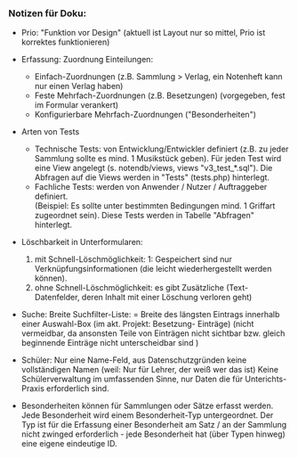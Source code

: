 ### Notizen für Doku: 

* Prio: "Funktion vor Design" (aktuell ist Layout nur so mittel, Prio ist korrektes funktionieren) 

* Erfassung: Zuordnung Einteilungen: 
    * Einfach-Zuordnungen (z.B. Sammlung > Verlag, ein Notenheft kann nur einen Verlag haben)
    * Feste Mehrfach-Zuordnungen (z.B. Besetzungen) (vorgegeben, fest im Formular verankert)
    * Konfigurierbare Mehrfach-Zuordnungen ("Besonderheiten")

* Arten von Tests 
  * Technische Tests: von Entwicklung/Entwickler definiert (z.B. zu jeder Sammlung sollte es mind. 1 Musikstück geben). Für jeden Test wird  eine View angelegt (s. notendb/views, views "v3_test_*.sql"). Die Abfragen auf die Views werden in "Tests" (tests.php) hinterlegt.  
  * Fachliche Tests: werden von Anwender / Nutzer / Auftraggeber definiert.  
  (Beispiel: Es sollte unter bestimmten Bedingungen mind. 1 Griffart zugeordnet sein). Diese Tests werden in Tabelle "Abfragen" hinterlegt. 

* Löschbarkeit in Unterformularen: 
  1) mit Schnell-Löschmöglichkeit: 1: Gespeichert sind nur Verknüpfungsinformationen (die leicht wiederhergestellt werden können). 
  2) ohne Schnell-Löschmöglichkeit: es gibt Zusätzliche (Text-Datenfelder, deren Inhalt mit einer Löschung verloren geht)    

* Suche: Breite Suchfilter-Liste: = Breite des längsten Eintrags innerhalb einer Auswahl-Box (im akt. Projekt: Besetzung- Einträge) (nicht vermeidbar, da ansonsten Teile von Einträgen nicht sichtbar bzw. gleich beginnende Einträge nicht unterscheidbar sind )

* Schüler: Nur eine Name-Feld, aus Datenschutzgründen keine vollständigen Namen (weil: Nur für Lehrer, der weiß wer das ist) Keine Schülerverwaltung im umfassenden Sinne, nur Daten die für Unterichts-Praxis erforderlich sind.  

* Besonderheiten können für Sammlungen oder Sätze erfasst werden. Jede Besonderheit wird einem Besonderheit-Typ untergeordnet. Der Typ ist für die Erfassung einer Besonderheit am Satz / an der Sammlung nicht zwinged erforderlich -  jede Besonderheit hat  (über Typen hinweg) eine eigene eindeutige ID. 

